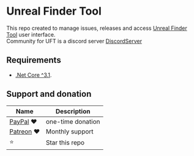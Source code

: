 # Unreal Finder Tool

This repo created to manage issues, releases and access [Unreal Finder Tool](https://corrm.github.io/uft) user interface.  
Community for UFT is a discord server [DiscordServer](http://discord.gg/P9Pddgz)

## Requirements

- [.Net Core ^3.1](https://dotnet.microsoft.com/download/dotnet-core/current/runtime).

## Support and donation

| Name                                          | Description       |
| --------------------------------------------- | ----------------- |
| [PayPal](https://www.paypal.me/IslamNofl) ❤     | one-time donation |
| [Patreon](https://www.patreon.com/join/CorrM) ❤ | Monthly support   |
| ⭐                                              | Star this repo    |
